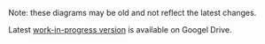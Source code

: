 Note: these diagrams may be old and not reflect the latest changes.

Latest [work-in-progress version](https://drive.google.com/file/d/13iBVXkUHr_wtT4y6RRjmwRwrwYC_XtoL/view?usp=drive_link) is available on Googel Drive.